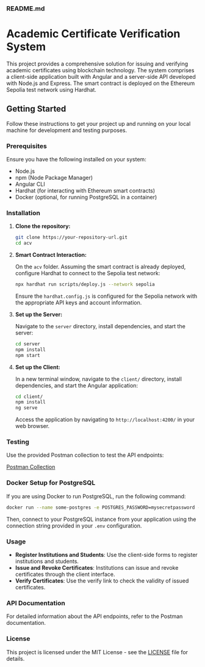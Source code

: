 ### README.md

# Academic Certificate Verification System

This project provides a comprehensive solution for issuing and verifying academic certificates using blockchain technology. The system comprises a client-side application built with Angular and a server-side API developed with Node.js and Express. The smart contract is deployed on the Ethereum Sepolia test network using Hardhat.

## Getting Started

Follow these instructions to get your project up and running on your local machine for development and testing purposes.

### Prerequisites

Ensure you have the following installed on your system:
- Node.js
- npm (Node Package Manager)
- Angular CLI
- Hardhat (for interacting with Ethereum smart contracts)
- Docker (optional, for running PostgreSQL in a container)

### Installation

1. **Clone the repository:**

   ```bash
   git clone https://your-repository-url.git
   cd acv
   ```

2. **Smart Contract Interaction:**

   On the `acv` folder. Assuming the smart contract is already deployed, configure Hardhat to connect to the Sepolia test network:

   ```bash
   npx hardhat run scripts/deploy.js --network sepolia
   ```

   Ensure the `hardhat.config.js` is configured for the Sepolia network with the appropriate API keys and account information.

3. **Set up the Server:**

   Navigate to the `server` directory, install dependencies, and start the server:

   ```bash
   cd server
   npm install
   npm start
   ```

4. **Set up the Client:**

   In a new terminal window, navigate to the `client/` directory, install dependencies, and start the Angular application:

   ```bash
   cd client/
   npm install
   ng serve
   ```

   Access the application by navigating to `http://localhost:4200/` in your web browser.

### Testing

Use the provided Postman collection to test the API endpoints:

[Postman Collection](https://documenter.getpostman.com/view/11604430/2sA3QsBXqC)

### Docker Setup for PostgreSQL

If you are using Docker to run PostgreSQL, run the following command:

```bash
docker run --name some-postgres -e POSTGRES_PASSWORD=mysecretpassword -d postgres
```

Then, connect to your PostgreSQL instance from your application using the connection string provided in your `.env` configuration.

### Usage

- **Register Institutions and Students**: Use the client-side forms to register institutions and students.
- **Issue and Revoke Certificates**: Institutions can issue and revoke certificates through the client interface.
- **Verify Certificates**: Use the verify link to check the validity of issued certificates.

### API Documentation

For detailed information about the API endpoints, refer to the Postman documentation.

### License

This project is licensed under the MIT License - see the [LICENSE](LICENSE) file for details.

